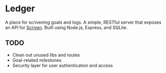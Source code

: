 # Ledger

A place for scrivening goals and logs. A simple, RESTful server that exposes an API for [Scriven](https://github.com/jakofranko/scriven). Built using Node.js, Express, and SQLite.

## TODO

* Clean out unused libs and routes
* Goal-related milestones
* Security layer for user authentication and access
